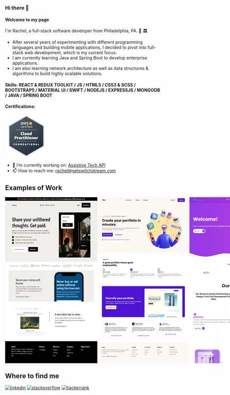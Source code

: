 ### Hi there 👋

#### Welcome to my page
I'm Rachel, a full-stack software developer from Philadelphia, PA. 🔔 🏛️ <br>
- After several years of experimenting with different programming languages and building mobile applications, I decided to pivot into full-stack web development, which is my current focus. <br>
- I am currently learning Java and Spring Boot to develop enterprise applications. <br>
- I am also learning network architecture as well as data structures & algorithms to build highly scalable solutions.


#### Skills: REACT & REDUX TOOLKIT / JS / HTML5 / CSS3 & SCSS / BOOTSTRAP5 / MATERIAL UI / SWIFT / NODEJS / EXPRESSJS / MONGODB / JAVA / SPRING BOOT

#### Certifications:
<img src='https://github.com/RachelStant/RachelStant/blob/main/aws-certified-cloud-practitioner.png'/>




- 🔭 I’m currently working on: [Assistive Tech API](https://github.com/RachelStant/assistive-tech-api)
- 📫 How to reach me: rachel@getswitchstream.com 

## Examples of Work
<div style="display: flex; flex-direction:row; align-content:'start'; gap:'2';">
<div>
<img src='https://github.com/RachelStant/RachelStant/blob/main/Quizzly.png' width='400' height='215'/>
<img src='https://github.com/RachelStant/RachelStant/blob/main/PostIt.png' width='400' height='215'/>

</div>

<hr/>
<img src='https://github.com/RachelStant/RachelStant/blob/main/spence.png' width='300' />
<img src='https://github.com/RachelStant/RachelStant/blob/main/Fiber.png' width='300' />
<img src='https://github.com/RachelStant/RachelStant/blob/main/Example2.png' width='300' />
<img src='https://github.com/RachelStant/RachelStant/blob/main/Example3.png' width='300' />
<img src='https://github.com/RachelStant/RachelStant/blob/main/Chirp.jpg' width='300' />
</div>


## Where to find me
[<img src='https://cdn.jsdelivr.net/npm/simple-icons@3.0.1/icons/linkedin.svg' alt='linkedin' height='40'>](https://www.linkedin.com/in/rachel-stanton-/)  [<img src='https://cdn.jsdelivr.net/npm/simple-icons@3.0.1/icons/stackoverflow.svg' alt='stackoverflow' height='40'>](https://stackoverflow.com/users/14851878/rachels)  [<img src='https://cdn.jsdelivr.net/npm/simple-icons@3.0.1/icons/hackerrank.svg' alt='hackerrank' height='40'>](https://www.hackerrank.com/Rach115)  





